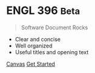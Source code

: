 <!-- _coverpage.md -->

# ENGL 396 <small>Beta</small>

> Software Document Rocks

- Clear and concise
- Well organized
- Useful titles and opening text

[Canvas](https://canvas.uw.edu/courses/1805373)
[Get Started](#home-page)
